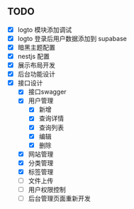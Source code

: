 ## TODO

- [x] logto 模块添加调试
- [x] logto 登录后用户数据添加到 supabase
- [x] 暗黑主题配置
- [x] nestjs 配置
- [x] 展示布局开发
- [x] 后台功能设计
- [x] 接口设计
  - [x] 接口swagger
  - [x] 用户管理
    - [x] 新增
    - [x] 查询详情
    - [x] 查询列表
    - [x] 编辑
    - [x] 删除
  - [x] 网站管理
  - [x] 分类管理
  - [x] 标签管理
  - [ ] 文件上传
  - [ ] 用户权限控制
  - [ ] 后台管理页面重新开发
